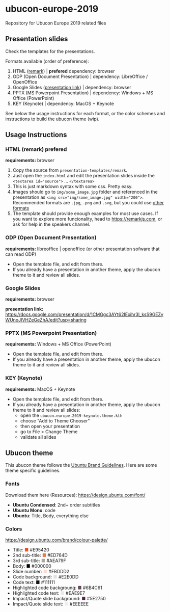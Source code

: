 # ubucon-europe-2019
Repository for Ubucon Europe 2019 related files


## Presentation slides
Check the templates for the presentations.

Formats available (order of preference):
1. HTML ([remark](https://remarkjs.com)) |  **prefered** dependency: browser<br>
1. ODP (Open Document Presentation) | dependency: LibreOffice / OpenOffice
1. Google Slides ([presentation link](https://docs.google.com/presentation/d/1CMGgc3AYt62IExihr3l_ksS9GEZyWUnoJIVHZeGeZhA/edit?usp=sharing)) | dependency: browser
1. PPTX (MS Powerpoint Presentation) | dependency: Windows + MS Office (PowerPoint)
1. KEY (Keynote) | dependency: MacOS + Keynote 

See below the usage instructions for each format, or the color schemes and instructions to build the ubucon theme (wip).


## Usage Instructions

### HTML (remark) **prefered**

**requirements:** browser

1. Copy the source from `presentation-templates/remark`. 
1. Just open the `index.html` and edit the presentation slides inside the `<textarea id="source">` ... `</textarea>`
1. This is just markdown syntax with some css. Pretty easy.
1. Images should go to `img/some_image.jpg` folder and referenced in the presentation as `<img src="img/some_image.jpg" width="200">`. Recommended formats are `.jpg`, `.png` and `.svg`, but you could use [other formats](https://developer.mozilla.org/en-US/docs/Web/HTML/Element/Img#Supported_image_formats)  
1. The template should provide enough examples for most use cases. If you want to explore more funcionality, head to https://remarkjs.com, or ask for help in the speakers channel.


### ODP (Open Document Presentation)

**requirements:** libreoffice | openoffice (or other presentation sofware that can read ODP)

* Open the template file, and edit from there.
* If you already have a presentation in another theme, apply the ubucon theme to it and review all slides.


### Google Slides 

**requirements:** browser

**presentation link:** https://docs.google.com/presentation/d/1CMGgc3AYt62IExihr3l_ksS9GEZyWUnoJIVHZeGeZhA/edit?usp=sharing

### PPTX (MS Powerpoint Presentation) 

**requirements:** Windows + MS Office (PowerPoint)

* Open the template file, and edit from there.
* If you already have a presentation in another theme, apply the ubucon theme to it and review all slides.


### KEY (Keynote) 
**requirements:** MacOS + Keynote 

* Open the template file, and edit from there.
* If you already have a presentation in another theme, apply the ubucon theme to it and review all slides:
  * open the `ubucon.europe.2019-keynote.theme.kth`
  * choose "Add to Theme Chooser"
  * then open your presentation
  * go to File > Change Theme
  * validate all slides


## Ubucon theme

This ubucon theme follows the [Ubuntu Brand Guidelines](https://design.ubuntu.com/). Here are some theme specific guidelines.

### Fonts
Download them here (Resources): https://design.ubuntu.com/font/ 

* **Ubuntu Condensed**: 2nd+ order subtitles
* **Ubuntu Mono**: code
* **Ubuntu**: Title, Body, everything else

### Colors 
https://design.ubuntu.com/brand/colour-palette/

* Title: <span style="color:#E95420">&#9632;</span> #E95420
* 2nd sub-title: <span style="color:#ED764D">&#9632;</span> #ED764D
* 3rd sub-title: <span style="color:#AEA79F">&#9632;</span> #AEA79F
* Body: <span style="color:#000000">&#9632;</span> #000000
* Slide number: <span style="color:#FBDDD2">&#9632;</span> #FBDDD2
* Code background: <span style="color:#E2E0DD">&#9632;</span> #E2E0DD
* Code text: <span style="color:#111111">&#9632;</span> #111111
* Highlighted code backgroung: <span style="color:#6B4C61">&#9632;</span> #6B4C61
* Highlighted code text: <span style="color:#EAE9E7">&#9632;</span> #EAE9E7
* Impact/Quote slide background: <span style="color:#5E2750">&#9632;</span> #5E2750
* Impact/Quote slide text: <span style="color:#EEEEEE">&#9632;</span> #EEEEEE